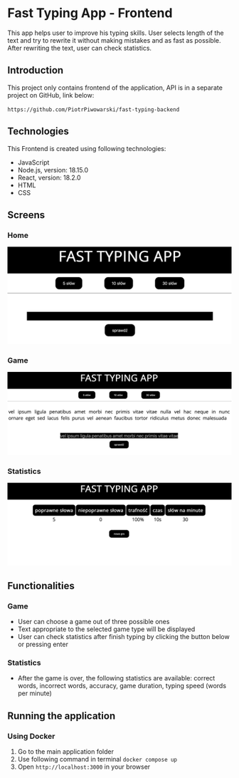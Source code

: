 # Fast Typing App - Frontend
This app helps user to improve his typing skills. User selects length of the text and try to rewrite it without making mistakes
and as fast as possible. After rewriting the text, user can check statistics.

## Introduction
This project only contains frontend of the application, API is in a separate project on GitHub, link below:

`https://github.com/PiotrPiwowarski/fast-typing-backend`

## Technologies
This Frontend is created using following technologies:
* JavaScript
* Node.js, version: 18.15.0
* React, version: 18.2.0
* HTML
* CSS

## Screens
### Home
![home](./img/home.jpeg)

### Game
![game](./img/game.jpeg)

### Statistics
![statistics](./img/statistics.jpeg)

## Functionalities
### Game
* User can choose a game out of three possible ones
* Text appropriate to the selected game type will be displayed
* User can check statistics after finish typing by clicking the button below or pressing enter
### Statistics
* After the game is over, the following statistics are available: correct words, incorrect words, accuracy, game duration, typing speed (words per minute)

## Running the application
### Using Docker
1. Go to the main application folder 
2. Use following command in terminal `docker compose up`
3. Open `http://localhost:3000` in your browser

